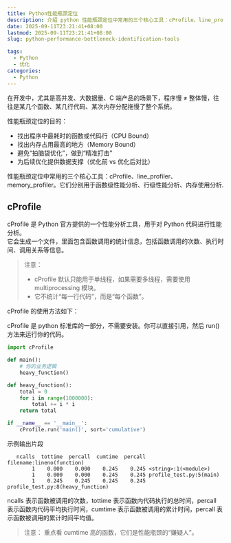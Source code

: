 ```yaml
---
title: Python性能瓶颈定位
description: 介绍 python 性能瓶颈定位中常用的三个核心工具：cProfile、line_profiler、memory_profiler。
date: 2025-09-11T23:21:41+08:00
lastmod: 2025-09-11T23:21:41+08:00
slug: python-performance-bottleneck-identification-tools

tags:
  - Python
  - 优化
categories:
  - Python
---
```


在开发中，尤其是高并发、大数据量、C 端产品的场景下，程序慢 ≠ 整体慢，往往是某几个函数、某几行代码、某次内存分配拖慢了整个系统。

性能瓶颈定位的目的：

- 找出程序中最耗时的函数或代码行（CPU Bound）
- 找出内存占用最高的地方（Memory Bound）
- 避免“拍脑袋优化”，做到“精准打击”
- 为后续优化提供数据支撑（优化前 vs 优化后对比）

性能瓶颈定位中常用的三个核心工具：cProfile、line_profiler、memory_profiler。它们分别用于函数级性能分析、行级性能分析、内存使用分析.

## cProfile

cProfile 是 Python 官方提供的一个性能分析工具，用于对 Python 代码进行性能分析。  
它会生成一个文件，里面包含函数调用的统计信息，包括函数调用的次数、执行时间、调用关系等信息。

> 注意：
>
> - cProfile 默认只能用于单线程，如果需要多线程，需要使用 multiprocessing 模块。
> - 它不统计“每一行代码”，而是“每个函数”。

cProfile 的使用方法如下：

cProfile 是 python 标准库的一部分，不需要安装。你可以直接引用，然后 run()方法来运行你的代码。

```python
import cProfile

def main():
    # 你的业务逻辑
    heavy_function()

def heavy_function():
    total = 0
    for i in range(1000000):
        total += i * i
    return total

if __name__ == '__main__':
    cProfile.run('main()', sort='cumulative')

```

示例输出片段

```console
   ncalls  tottime  percall  cumtime  percall filename:lineno(function)
        1    0.000    0.000    0.245    0.245 <string>:1(<module>)
        1    0.000    0.000    0.245    0.245 profile_test.py:5(main)
        1    0.245    0.245    0.245    0.245 profile_test.py:8(heavy_function)
```

ncalls 表示函数被调用的次数，tottime 表示函数内代码执行的总时间，percall 表示函数内代码平均执行时间，cumtime 表示函数被调用的累计时间，percall 表示函数被调用的累计时间平均值。

> 注意：
> 重点看 cumtime 高的函数，它们是性能瓶颈的“嫌疑人”。
